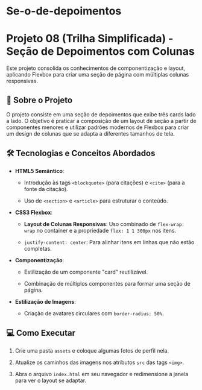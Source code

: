 # Se-o-de-depoimentos

# Projeto 08 (Trilha Simplificada) - Seção de Depoimentos com Colunas

 

Este projeto consolida os conhecimentos de componentização e layout, aplicando Flexbox para criar uma seção de página com múltiplas colunas responsivas.

 

## 🚀 Sobre o Projeto

 

O projeto consiste em uma seção de depoimentos que exibe três cards lado a lado. O objetivo é praticar a composição de um layout de seção a partir de componentes menores e utilizar padrões modernos de Flexbox para criar um design de colunas que se adapta a diferentes tamanhos de tela.

 

## 🛠️ Tecnologias e Conceitos Abordados

 

- **HTML5 Semântico**:

  - Introdução às tags `<blockquote>` (para citações) e `<cite>` (para a fonte da citação).

  - Uso de `<section>` e `<article>` para estruturar o conteúdo.

- **CSS3 Flexbox**:

  - **Layout de Colunas Responsivas**: Uso combinado de `flex-wrap: wrap` no container e a propriedade `flex: 1 1 300px` nos itens.

  - `justify-content: center`: Para alinhar itens em linhas que não estão completas.

- **Componentização**:

  - Estilização de um componente "card" reutilizável.

  - Combinação de múltiplos componentes para formar uma seção de página.

- **Estilização de Imagens**:

  - Criação de avatares circulares com `border-radius: 50%`.

 

## 💻 Como Executar

 

1. Crie uma pasta `assets` e coloque algumas fotos de perfil nela.

2. Atualize os caminhos das imagens nos atributos `src` das tags `<img>`.

3. Abra o arquivo `index.html` em seu navegador e redimensione a janela para ver o layout se adaptar.

